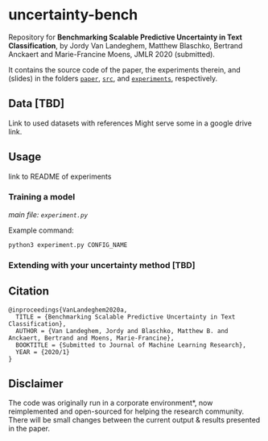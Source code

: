 # uncertainty-bench
Repository for **Benchmarking Scalable Predictive Uncertainty in Text Classification**, by Jordy Van Landeghem, Matthew Blaschko, Bertrand Anckaert and Marie-Francine Moens, JMLR 2020 (submitted).

It contains the source code of the paper, the experiments therein, and (slides) 
in the folders [`paper`](./paper), [`src`](./src), and [`experiments`](./experiments), respectively.

<!---
<img src="https://user-images.githubusercontent.com/5989894/82336026-5a9f2e80-99ea-11ea-8141-facbcf9fd60d.gif" width="350" alt="AOWS-teaser">
--->

## Data [TBD]

Link to used datasets with references
Might serve some in a google drive link.

## Usage

link to README of experiments

### Training a model
_main file: `experiment.py`_

Example command:
```
python3 experiment.py CONFIG_NAME
```

### Extending with your uncertainty method [TBD]


## Citation
```
@inproceedings{VanLandeghem2020a,
  TITLE = {Benchmarking Scalable Predictive Uncertainty in Text Classification},
  AUTHOR = {Van Landeghem, Jordy and Blaschko, Matthew B. and Anckaert, Bertrand and Moens, Marie-Francine},
  BOOKTITLE = {Submitted to Journal of Machine Learning Research},
  YEAR = {2020/1}
}
```

## Disclaimer
The code was originally run in a corporate environment*, now reimplemented and open-sourced for helping the research community. 
There will be small changes between the current output & results presented in the paper.

<!---
<img src="https://contract.fit/wp-content/uploads/2019/11/logo-2.png" width="350" alt="AOWS-teaser">
--->
